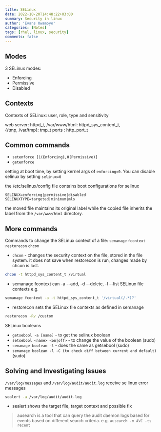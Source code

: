 ```yaml
---
title: SELinux
date: 2022-10-20T14:48:22+03:00
summary: Security in linux 
author: 'Evans Owamoyo'
categories: [Notes]
tags: [rhel, linux, security]
comments: false
---
```

## Modes
3 SELinux modes: 
- Enforcing 
- Permissive
- Disabled

## Contexts
Contexts of SELinux: user, role, type and sensitivity

web server: httpd_t, /var/www/html: httpd_sys_content_t,  
{/tmp, /var/tmp}: tmp_t ports : http_port_t  

## Common commands
- `setenforce [1(Enforcing),0(Permissive)]`
- `getenforce` 

setting at boot time, by setting kernel args of `enforcing=0`. You can disable selinux by setting `selinux=0`

the /etc/selinux/config file contains boot configurations for selinux  
```
SELINUX=enforcing|permissive|disabled
SELINUXTYPE=targeted|minimum|mls
```

the moved file maintains its original label while the copied file inherits the label from the `/var/www/html` directory. 

## More commands
Commands to change the SELinux context of a file:
`semanage` `fcontext` `restorecon` `chcon`

* `chcon` - changes the security context on the file, stored in the file system. it does not save when restorecon is run, changes made by chcon is lost.
```bash
chcon -t httpd_sys_content_t /virtual
```
* semanage fcontext can -a --add, -d --delete, -l --list SELinux file contexts
e.g.

```bash
semanage fcontext -a -t httpd_sys_content_t '/virtual(/.*)?'
```

* restorecon sets the SELinux file contexts as defined in semanage
```bash
restorecon -Rv /custom
```

SELinux booleans
*  `getsebool -a [name]` - to get the selinux boolean 
*  `setsebool <name> <on|off>` - to change the value of the boolean (sudo)
*  `semanage boolean -l` - does the same as getsebool (sudo)
* `semanage boolean -l -C (to check diff between current and default)` (sudo)

## Solving and Investigating Issues
`/var/log/messages` and `/var/log/audit/audit.log` receive se linux error messages

```bash
sealert -a /var/log/audit/audit.log 
```
- sealert shows the target file, target context and possible fix

> ausearch  is  a  tool that can query the audit daemon logs based for events based on  different  search  criteria.
e.g. `ausearch -m AVC -ts recent`

